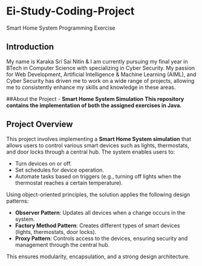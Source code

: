 # Ei-Study-Coding-Project
Smart Home System Programming Exercise

## Introduction
My name is Karaka Sri Sai Nitin & I am currently pursuing my final year in BTech in Computer Science with specializing in Cyber Security. My passion for Web Development, Artificial Intelligence & Machine Learning (AIML), and Cyber Security has driven me to work on a wide range of projects, allowing me to consistently enhance my skills and knowledge in these areas.

##About the Project - **Smart Home System Simulation**
**This repository contains the implementation of both the assigned exercises in Java.**

## Project Overview

This project involves implementing a **Smart Home System simulation** that allows users to control various smart devices such as lights, thermostats, and door locks through a central hub. The system enables users to:

- Turn devices on or off.
- Set schedules for device operation.
- Automate tasks based on triggers (e.g., turning off lights when the thermostat reaches a certain temperature).

Using object-oriented principles, the solution applies the following design patterns:

- **Observer Pattern**: Updates all devices when a change occurs in the system.
- **Factory Method Pattern**: Creates different types of smart devices (lights, thermostats, door locks).
- **Proxy Pattern**: Controls access to the devices, ensuring security and management through the central hub.

This ensures modularity, encapsulation, and a strong design architecture.


